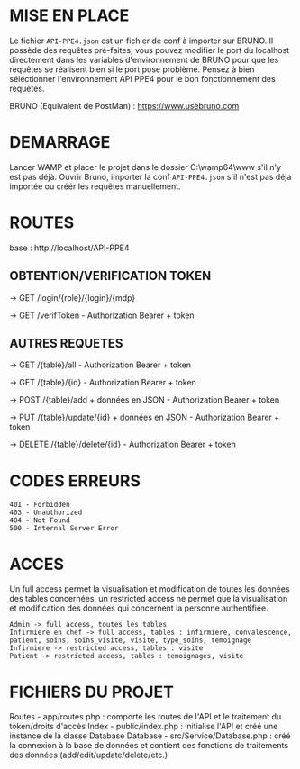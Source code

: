 # MISE EN PLACE 

Le fichier ```API-PPE4.json``` est un fichier de conf à importer sur BRUNO. Il possède des requêtes pré-faites, vous pouvez modifier le port du localhost directement dans les variables d'environnement de BRUNO pour que les requêtes se réalisent bien si le port pose problème. Pensez à bien séléctionner l'environnement API PPE4 pour le bon fonctionnement des requêtes.

BRUNO (Equivalent de PostMan) : https://www.usebruno.com

# DEMARRAGE 

Lancer WAMP et placer le projet dans le dossier C:\wamp64\www s'il n'y est pas déjà.
Ouvrir Bruno, importer la conf ```API-PPE4.json``` s'il n'est pas déja importée ou créér les requêtes manuellement.

# ROUTES 

base : http://localhost/API-PPE4

## OBTENTION/VERIFICATION TOKEN

-> GET /login/{role}/{login}/{mdp}

-> GET /verifToken - Authorization Bearer + token

## AUTRES REQUETES

-> GET /{table}/all - Authorization Bearer + token

-> GET /{table}/{id} - Authorization Bearer + token

-> POST /{table}/add + données en JSON - Authorization Bearer + token

-> PUT /{table}/update/{id} + données en JSON - Authorization Bearer + token

-> DELETE /{table}/delete/{id} - Authorization Bearer + token

# CODES ERREURS

```
401 - Forbidden
403 - Unauthorized
404 - Not Found
500 - Internal Server Error
```

# ACCES

Un full access permet la visualisation et modification de toutes les données des tables concernées, un restricted access ne permet que la visualisation et modification des données qui concernent la personne authentifiée.

```
Admin -> full access, toutes les tables
Infirmiere en chef -> full access, tables : infirmiere, convalescence, patient, soins, soins_visite, visite, type_soins, temoignage
Infirmiere -> restricted access, tables : visite
Patient -> restricted access, tables : temoignages, visite
```

# FICHIERS DU PROJET

Routes - app/routes.php : comporte les routes de l'API et le traitement du token/droits d'accès
Index - public/index.php : initialise l'API et créé une instance de la classe Database
Database - src/Service/Database.php : créé la connexion à la base de données et contient des fonctions de traitements des données (add/edit/update/delete/etc.)